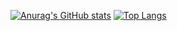 [![Anurag's GitHub stats](https://github-readme-stats.vercel.app/api?username=Kabilan)](https://github.com/DeKabilan/github-readme-stats)
[![Top Langs](https://github-readme-stats.vercel.app/api/top-langs/?username=DeKabilan&layout=compact)](https://github.com/DeKabilan/github-readme-stats)
